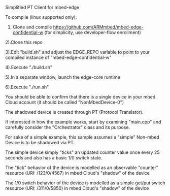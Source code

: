 Simplified PT Client for mbed-edge

To compile (linux supported only):

1) Clone and compile https://github.com/ARMmbed/mbed-edge-confidential-w (for simplicity, use developer-flow enrollment)

2).Clone this repo

3).Edit "build.sh" and adjust the EDGE_REPO variable to point to your compiled instance of "mbed-edge-confidential-w"

4).Execute "./build.sh"

5).In a separate window, launch the edge-core runtime

6).Execute "./run.sh"

You should be able to confirm that there is a single device in your mbed Cloud account (it should be called "NonMbedDevice-0")

The shadowed device is created through PT (Protocol Translator). 

If interested in how the example works, start by examining "main.cpp" and carefully consider the "Orchestrator" class and its purpose. 

For sake of a simple example, this sample assumes a "simple" Non-mbed Device is to be shadowed via PT. 

The simple device simply "ticks" an updated counter value once every 25 seconds and also has a basic 1/0 switch state. 

The "tick" behavior of the device is modelled as an observable "counter" resource (URI: /123/0/4567) in mbed Cloud's "shadow" of the device

The 1/0 switch behavior of the device is modelled as a simple get/put switch resource (URI: /311/0/5850) in mbed Cloud's "shadow" of the device
